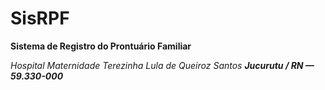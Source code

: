 # SisRPF
**Sistema de Registro do Prontuário Familiar**

*Hospital Maternidade Terezinha Lula de Queiroz Santos*
***Jucurutu / RN — 59.330-000***
